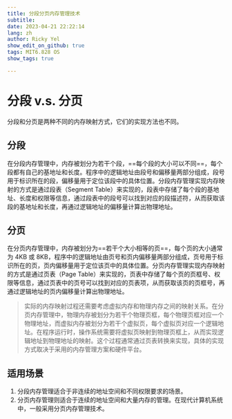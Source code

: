 ```yaml
---
title: 分段分页内存管理技术
subtitle: 
date: 2023-04-21 22:22:14
lang: zh
author: Ricky Yel
show_edit_on_github: true
tags: MIT6.828 OS
show_tags: true

---
```


<!--more-->

# 分段 v.s. 分页

分段和分页是两种不同的内存映射方式，它们的实现方法也不同。

## 分段

在分段内存管理中，内存被划分为若干个段，==每个段的大小可以不同==，每个段都有自己的基地址和长度。程序中的逻辑地址由段号和偏移量两部分组成，段号用于标识所在的段，偏移量用于定位该段中的具体位置。分段内存管理实现内存映射的方式是通过段表（Segment Table）来实现的，段表中存储了每个段的基地址、长度和权限等信息，通过段表中的段号可以找到对应的段描述符，从而获取该段的基地址和长度，再通过逻辑地址的偏移量计算出物理地址。

## 分页

在分页内存管理中，内存被划分为==若干个大小相等的页==，每个页的大小通常为 4KB 或 8KB，程序中的逻辑地址由页号和页内偏移量两部分组成，页号用于标识所在的页，页内偏移量用于定位该页中的具体位置。分页内存管理实现内存映射的方式是通过页表（Page Table）来实现的，页表中存储了每个页的页框号、权限等信息，通过页表中的页号可以找到对应的页表项，从而获取该页的页框号，再通过逻辑地址的页内偏移量计算出物理地址。

> 实际的内存映射过程还需要考虑虚拟内存和物理内存之间的映射关系。在分页内存管理中，物理内存被划分为若干个物理页框，每个物理页框对应一个物理地址，而虚拟内存被划分为若干个虚拟页，每个虚拟页对应一个逻辑地址。在程序运行时，操作系统需要将虚拟页映射到物理页框上，从而实现逻辑地址到物理地址的映射。这个过程通常通过页表转换来实现，具体的实现方式取决于采用的内存管理方案和硬件平台。

## 适用场景

1. 分段内存管理适合于非连续的地址空间和不同权限要求的场景。
2. 分页内存管理则适合于连续的地址空间和大量内存的管理。在现代计算机系统中，一般采用分页内存管理技术。